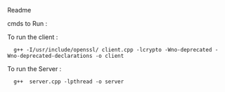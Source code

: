 Readme

cmds to Run : 

  To run the client : 
  
      g++ -I/usr/include/openssl/ client.cpp -lcrypto -Wno-deprecated -Wno-deprecated-declarations -o client
  To run the Server : 
  
      g++  server.cpp -lpthread -o server
